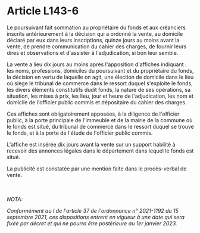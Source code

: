# Article L143-6

<p>Le poursuivant fait sommation au propriétaire du fonds et aux créanciers inscrits antérieurement à la décision qui a ordonné la vente, au domicile déclaré par eux dans leurs inscriptions, quinze jours au moins avant la vente, de prendre communication du cahier des charges, de fournir leurs dires et observations et d'assister à l'adjudication, si bon leur semble.</p><p>La vente a lieu dix jours au moins après l'apposition d'affiches indiquant : les noms, professions, domiciles du poursuivant et du propriétaire du fonds, la décision en vertu de laquelle on agit, une élection de domicile dans le lieu où siège le tribunal de commerce dans le ressort duquel s'exploite le fonds, les divers éléments constitutifs dudit fonds, la nature de ses opérations, sa situation, les mises à prix, les lieu, jour et heure de l'adjudication, les nom et domicile de l'officier public commis et dépositaire du cahier des charges.</p><p>Ces affiches sont obligatoirement apposées, à la diligence de l'officier public, à la porte principale de l'immeuble et de la mairie de la commune où le fonds est situé, du tribunal de commerce dans le ressort duquel se trouve le fonds, et à la porte de l'étude de l'officier public commis.</p><p>L'affiche est insérée dix jours avant la vente sur un support habilité à recevoir des annonces légales dans le département dans lequel le fonds est situé.</p><p>La publicité est constatée par une mention faite dans le procès-verbal de vente.</p><br/><br/><i>NOTA:<p>Conformément au I de l'article 37 de l'ordonnance n° 2021-1192 du 15 septembre 2021, ces dispositions entrent en vigueur à une date qui sera fixée par décret et qui ne pourra être postérieure au 1er janvier 2023.</p></i>